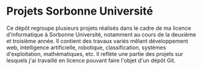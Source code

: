 # Projets Sorbonne Université

Ce dépôt regroupe plusieurs projets réalisés dans le cadre de ma licence d'informatique à Sorbonne Université, notamment au cours de la deuxième et troisième année. Il contient des travaux variés mêlant développement web, intelligence artificielle, robotique, classification, systèmes d'exploitation, mathématiques, etc.
Il reflète une partie des projets sur lesquels j'ai travaillé en licence pouvant faire l'objet d'un dépôt Git.
